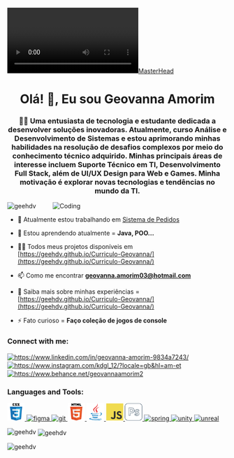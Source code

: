 [![MasterHead](https://i.imgur.com/Leuh6wm.mp4)](https://geehdv.io)

<h1 align="center"> Olá! 👋, Eu sou Geovanna Amorim</h1>
<h3 align="center"> 👩‍💻  Uma entusiasta de tecnologia e estudante dedicada a desenvolver soluções inovadoras. Atualmente, curso Análise e Desenvolvimento de Sistemas e estou aprimorando minhas habilidades na resolução de desafios complexos por meio do conhecimento técnico adquirido. Minhas principais áreas de interesse incluem Suporte Técnico em TI, Desenvolvimento Full Stack, além de UI/UX Design para Web e Games. Minha motivação é explorar novas tecnologias e tendências no mundo da TI.</h3>

<img align="right" alt="Coding" width = "400" src="https://camo.githubusercontent.com/fe9c58fcf5f2230be260ea1f9e5f588f3ad0c332cead570a9b48e8baaec68bd7/68747470733a2f2f6d656469612e67697068792e636f6d2f6d656469612f3458586f384137434957316c5a476764686d2f67697068792e676966">

<p align="left"> <img src="https://komarev.com/ghpvc/?username=geehdv&label=Profile%20views&color=0e75b6&style=flat" alt="geehdv" /> </p>

- 🔭 Atualmente estou trabalhando em [Sistema de Pedidos](https://github.com/GeehDV/TavernaEncantada)

- 🌱 Estou aprendendo atualmente = **Java, POO...**

- 👨‍💻 Todos meus projetos disponíveis em [https://geehdv.github.io/Curriculo-Geovanna/](https://geehdv.github.io/Curriculo-Geovanna/)

- 📫 Como me encontrar **geovanna.amorim03@hotmail.com**

- 📄 Saiba mais sobre minhas experiências = [https://geehdv.github.io/Curriculo-Geovanna/](https://geehdv.github.io/Curriculo-Geovanna/)

- ⚡ Fato curioso = **Faço coleção de jogos de console**

<h3 align="left">Connect with me:</h3>
<p align="left">
<a href="https://linkedin.com/in/https://www.linkedin.com/in/geovanna-amorim-9834a7243/" target="blank"><img align="center" src="https://raw.githubusercontent.com/rahuldkjain/github-profile-readme-generator/master/src/images/icons/Social/linked-in-alt.svg" alt="https://www.linkedin.com/in/geovanna-amorim-9834a7243/" height="30" width="40" /></a>
<a href="https://instagram.com/https://www.instagram.com/kdgl_12/?locale=gb&hl=am-et" target="blank"><img align="center" src="https://raw.githubusercontent.com/rahuldkjain/github-profile-readme-generator/master/src/images/icons/Social/instagram.svg" alt="https://www.instagram.com/kdgl_12/?locale=gb&hl=am-et" height="30" width="40" /></a>
<a href="https://www.behance.net/https://www.behance.net/geovannaamorim2" target="blank"><img align="center" src="https://raw.githubusercontent.com/rahuldkjain/github-profile-readme-generator/master/src/images/icons/Social/behance.svg" alt="https://www.behance.net/geovannaamorim2" height="30" width="40" /></a>
</p>

<h3 align="left">Languages and Tools:</h3>
<p align="left"> <a href="https://www.w3schools.com/css/" target="_blank" rel="noreferrer"> <img src="https://raw.githubusercontent.com/devicons/devicon/master/icons/css3/css3-original-wordmark.svg" alt="css3" width="40" height="40"/> </a> <a href="https://www.figma.com/" target="_blank" rel="noreferrer"> <img src="https://www.vectorlogo.zone/logos/figma/figma-icon.svg" alt="figma" width="40" height="40"/> </a> <a href="https://git-scm.com/" target="_blank" rel="noreferrer"> <img src="https://www.vectorlogo.zone/logos/git-scm/git-scm-icon.svg" alt="git" width="40" height="40"/> </a> <a href="https://www.w3.org/html/" target="_blank" rel="noreferrer"> <img src="https://raw.githubusercontent.com/devicons/devicon/master/icons/html5/html5-original-wordmark.svg" alt="html5" width="40" height="40"/> </a> <a href="https://www.java.com" target="_blank" rel="noreferrer"> <img src="https://raw.githubusercontent.com/devicons/devicon/master/icons/java/java-original.svg" alt="java" width="40" height="40"/> </a> <a href="https://developer.mozilla.org/en-US/docs/Web/JavaScript" target="_blank" rel="noreferrer"> <img src="https://raw.githubusercontent.com/devicons/devicon/master/icons/javascript/javascript-original.svg" alt="javascript" width="40" height="40"/> </a> <a href="https://www.photoshop.com/en" target="_blank" rel="noreferrer"> <img src="https://raw.githubusercontent.com/devicons/devicon/master/icons/photoshop/photoshop-line.svg" alt="photoshop" width="40" height="40"/> </a> <a href="https://spring.io/" target="_blank" rel="noreferrer"> <img src="https://www.vectorlogo.zone/logos/springio/springio-icon.svg" alt="spring" width="40" height="40"/> </a> <a href="https://unity.com/" target="_blank" rel="noreferrer"> <img src="https://www.vectorlogo.zone/logos/unity3d/unity3d-icon.svg" alt="unity" width="40" height="40"/> </a> <a href="https://unrealengine.com/" target="_blank" rel="noreferrer"> <img src="https://raw.githubusercontent.com/kenangundogan/fontisto/036b7eca71aab1bef8e6a0518f7329f13ed62f6b/icons/svg/brand/unreal-engine.svg" alt="unreal" width="40" height="40"/> </a> </p>

<p><img align="left" src="https://github-readme-stats.vercel.app/api/top-langs?username=geehdv&show_icons=true&locale=en&layout=compact" alt="geehdv" /></p>

<p>&nbsp;<img align="center" src="https://github-readme-stats.vercel.app/api?username=geehdv&show_icons=true&locale=en" alt="geehdv" /></p>

<p><img align="center" src="https://github-readme-streak-stats.herokuapp.com/?user=geehdv&" alt="geehdv" /></p>
